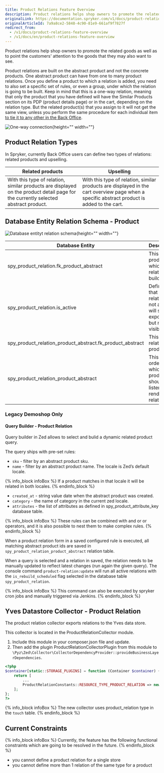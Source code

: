 ```yaml
---
title: Product Relations Feature Overview
description: Product relations helps shop owners to promote the related goods as well as to point the customers' attention on the goods that they may also want to see.
originalLink: https://documentation.spryker.com/v1/docs/product-relations-feature-overview
originalArticleId: 7a9a8ce2-5848-4c90-81e9-661af9f7827f
redirect_from:
  - /v1/docs/product-relations-feature-overview
  - /v1/docs/en/product-relations-feature-overview
---
```


Product relations help shop owners to promote the related goods as well as to point the customers' attention to the goods that they may also want to see.

Product relations are built on the abstract product and not the concrete products. One abstract product can have from one to many product relations. Once you define a product to which a relation is added, you need to also set a specific set of rules, or even a group, under which the relation is going to be built. Keep in mind that this is a one-way relation, meaning that only the product that you have defined will have the Similar Products section on its PDP (product details page) or in the cart, depending on the relation type. But the related product(s) that you assign to it will not get the same view, unless you perform the same procedure for each individual item [to tie it to any other in the Back Office](/docs/scos/user/user-guides/201811.0/back-office-user-guide/products/product-relations/creating-a-product-relation.html).

![One-way connection](https://spryker.s3.eu-central-1.amazonaws.com/docs/Features/Product+Management/Product+Relations/Product+Relations+Feature+Overview/One-Way+Connection.gif){height="" width=""}

## Product Relation Types
In Spryker, currently Back Office users can define two types of relations: related products and upselling.

| Related products | Upselling |
| --- | --- |
| With this type of relation, similar products are displayed on the product detail page for the currently selected abstract product. | With this type of relation, similar products are displayed in the cart overview page when a specific abstract product is added to the cart. |

## Database Entity Relation Schema - Product
![Database entityt relation schema](https://spryker.s3.eu-central-1.amazonaws.com/docs/Features/Product+Management/Product+Relations/Product+Relations+Feature+Overview/db_relation_schema.png){height="" width=""}

| Database Entity | Description |
| --- | --- |
| spy_product_relation.fk_product_abstract | This is the product for which relation is build. |
| spy_product_relation.is_active | Defines that if relation is not active it will still be exported, but not visible. |
| spy_product_relation_product_abstract.fk_product_abstract | This is the related product. |
| spy_product_relation_product_abstract | This is order in which products should be listen when rendering relations. |

### Legacy Demoshop Only
#### Query Builder - Product Relation

Query builder in Zed allows to select and bulid a dynamic related product query.

The query ships with pre-set rules:

* `sku` - filter by an abstract product sku.
* `name` - filter by an abstract product name. The locale is Zed’s default locale.

{% info_block infoBox %}
If a product matches in that locale it will be related in both locales.
{% endinfo_block %}

* `created_at` - string value date when the abstract product was created.
* `category` - the name of category in the current zed locale.
* `attributes` - the list of attributes as defined in spy_product_attribute_key database table.

{% info_block infoBox %}
These rules can be combined with and or or operators, and it is also possible to nest them to make complex rules.
{% endinfo_block %}

When a product relation form in a saved configured rule is executed, all matching abstract product ids are saved in `spy_product_relation_product_abstract` relation table.

When a query is selected and a relation in saved, the relation needs to be manually updated to reflect latest changes (run again the given query). The console command `product-relation:update` will run all active relations with the `is_rebuild_scheduled` flag selected in the database table `spy_product_relation`.

{% info_block infoBox %}
This command can also be executed by spryker cron jobs and manually triggered via Jenkins.
{% endinfo_block %}

## Yves Datastore Collector - Product Relation
The product relation collector exports relations to the Yves data store.

This collector is located in the ProductRelationCollector module.

1. Include this module in your composer.json file and update.
2. Then add the plugin ProductRelationCollectorPlugin from this module to `\Pyz\Zed\Collector\CollectorDependencyProvider::provideBusinessLayerDependencies`.

```php
<?php
$container[static::STORAGE_PLUGINS] = function (Container $container) {
	return [
		...
		ProductRelationConstants::RESOURCE_TYPE_PRODUCT_RELATION => new ProductRelationCollectorPlugin(),
	];
};
?>
```

{% info_block infoBox %}
The new collector uses product_relation type in the `touch` table.
{% endinfo_block %}

## Current Constraints
{% info_block infoBox %}
Currently, the feature has the following functional constraints which are going to be resolved in the future.
{% endinfo_block %}

* you cannot define a product relation for a single store
* you cannot define more than 1 relation of the same type for a product

<!-- Last review date: Mar 29, 2019-- by Anastasia Datsun -->
